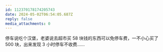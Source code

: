 ```yaml
---
id: 112370178174205743
date: 2024-05-02T06:54:05.687Z
reply: false
media_attachments: 0
---
```


停车说吃个汉堡，老婆说去超市买 58 块钱的东西可以免停车费，一不小心买了 500 块，出来发现 3 小时停车不收费……

